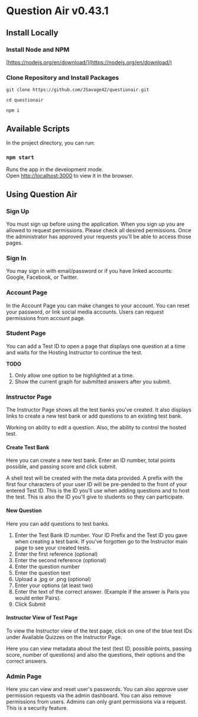 # Question Air v0.43.1

## Install Locally

### Install Node and NPM

[https://nodejs.org/en/download/](https://nodejs.org/en/download/)

### Clone Repository and Install Packages

`git clone https://github.com/JSavage42/questionair.git`

`cd questionair`

`npm i`

## Available Scripts

In the project directory, you can run:

### `npm start`

Runs the app in the development mode.<br>
Open [http://localhost:3000](http://localhost:3000) to view it in the browser.

## Using Question Air

### Sign Up

You must sign up before using the application. When you sign up you are allowed to request permissions. Please check all desired permissions. Once the administrator has approved your requests you'll be able to access those pages.

### Sign In

You may sign in with email/password or if you have linked accounts: Google, Facebook, or Twitter.

### Account Page

In the Account Page you can make changes to your account. You can reset your password, or link social media accounts. Users can request permissions from account page.

### Student Page

You can add a Test ID to open a page that displays one question at a time and waits for the Hosting Instructor to continue the test.

**TODO**

1. Only allow one option to be highlighted at a time.
1. Show the current graph for submitted answers after you submit.

### Instructor Page

The Instructor Page shows all the test banks you've created. It also displays links to create a new test bank or add questions to an existing test bank.

Working on ability to edit a question. Also, the ability to control the hosted test.

#### Create Test Bank

Here you can create a new test bank. Enter an ID number, total points possible, and passing score and click submit.

A shell test will be created with the meta data provided. A prefix with the first four characters of your user ID will be pre-pended to the front of your entered Test ID. This is the ID you'll use when adding questions and to host the test. This is also the ID you'll give to students so they can participate.

#### New Question

Here you can add questions to test banks.

1. Enter the Test Bank ID number. Your ID Prefix and the Test ID you gave when creating a test bank. If you've forgotten go to the Instructor main page to see your created tests.
2. Enter the first reference (optional)
3. Enter the second reference (optional)
4. Enter the question number
5. Enter the question text
6. Upload a .jpg or .png (optional)
7. Enter your options (at least two)
8. Enter the text of the correct answer. (Example if the answer is Paris you would enter Pairs).
9. Click Submit

#### Instructor View of Test Page

To view the Instructor view of the test page, click on one of the blue test IDs under Available Quizzes on the Instructor Page.

Here you can view metadata about the test (test ID, possible points, passing score, number of questions) and also the questions, their options and the correct answers.

### Admin Page

Here you can view and reset user's passwords. You can also approve user permission requests via the admin dashboard. You can also remove permissions from users. Admins can only grant permissions via a request. This is a security feature.
